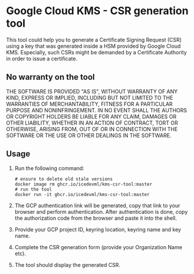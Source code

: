 # Google Cloud KMS - CSR generation tool

This tool could help you to generate a Certificate Signing Request (CSR) using a key that was generated inside a HSM provided by Google Cloud KMS. Especially, such CSRs might be demanded by a Certificate Authority in order to issue a certificate.

## No warranty on the tool

THE SOFTWARE IS PROVIDED "AS IS", WITHOUT WARRANTY OF ANY KIND, EXPRESS OR
IMPLIED, INCLUDING BUT NOT LIMITED TO THE WARRANTIES OF MERCHANTABILITY,
FITNESS FOR A PARTICULAR PURPOSE AND NONINFRINGEMENT. IN NO EVENT SHALL THE
AUTHORS OR COPYRIGHT HOLDERS BE LIABLE FOR ANY CLAIM, DAMAGES OR OTHER
LIABILITY, WHETHER IN AN ACTION OF CONTRACT, TORT OR OTHERWISE, ARISING FROM,
OUT OF OR IN CONNECTION WITH THE SOFTWARE OR THE USE OR OTHER DEALINGS IN THE
SOFTWARE.

## Usage

1. Run the following command:
   ```
   # ensure to delete old stale versions
   docker image rm ghcr.io/icedevml/kms-csr-tool:master
   # run the tool
   docker run -it ghcr.io/icedevml/kms-csr-tool:master
   ```

2. The GCP authentication link will be generated, copy that link to your browser and perform authentication.
   After authentication is done, copy the authorization code from the browser and paste it into the shell.

3. Provide your GCP project ID, keyring location, keyring name and key name.

4. Complete the CSR generation form (provide your Organization Name etc).

5. The tool should display the generated CSR.
